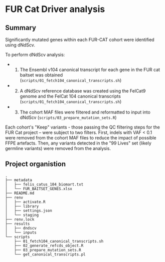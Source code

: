 # FUR Cat Driver analysis 
## Summary
Significantly mutated genes within each FUR-CAT cohort were identified using dNdScv. 

To perform dNdScv analysis:
- 1) The Ensembl v104 canonical transcript for each gene in the FUR cat baitset was obtained (`scripts/01_fetch104_canonical_transcripts.sh`)
- 2) A dNdScv reference database was created using the FelCat9 genome and the FelCat 104 canonical transcripts (`scripts/01_fetch104_canonical_transcripts.sh`)
- 3) The cohort MAF files were filtered and reformatted to input into dNdScv (`scripts/03_prepare_mutation_sets.R`)

Each cohort's "Keep" variants - those passing the QC filtering steps for the FUR Cat project – were subject to two filters.
First, indels with VAF < 0.1 were removed from the cohort MAF files to reduce the impact of possible FFPE artefacts. 
Then, any variants detected in the "99 Lives" set (likely germline variants) were removed from the analysis.


## Project organistion
```
.
├── metadata
│   ├── felis_catus_104_biomart.txt
│   └── FUR_BAITSET_GENES.xlsx
├── README.md
├── renv
│   ├── activate.R
│   ├── library
│   ├── settings.json
│   └── staging
├── renv.lock
├── results
│   ├── dndscv
│   └── inputs
└── scripts
    ├── 01_fetch104_canonical_transcripts.sh
    ├── 02_generate_refcds_object.R
    ├── 03_prepare_mutation_sets.R
    └── get_canonical_transcripts.pl
```
